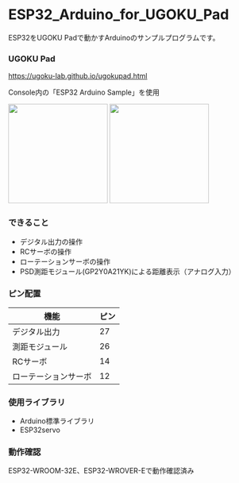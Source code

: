 # ESP32_Arduino_for_UGOKU_Pad
ESP32をUGOKU Padで動かすArduinoのサンプルプログラムです。

### UGOKU Pad
https://ugoku-lab.github.io/ugokupad.html

Console内の「ESP32 Arduino Sample」を使用

<img src="https://github.com/user-attachments/assets/a0c7ed43-5082-4802-9647-cbb8cc861142" width="200">
<img src="https://github.com/user-attachments/assets/578605c3-9ea8-434b-b564-59bf12aa8233" width="200">

### できること
- デジタル出力の操作
- RCサーボの操作
- ローテーションサーボの操作
- PSD測距モジュール(GP2Y0A21YK)による距離表示（アナログ入力）

### ピン配置
| 機能 | ピン |
| ------------- | ------------- |
| デジタル出力  | 27 |
| 測距モジュール | 26 |
| RCサーボ | 14 |
| ローテーションサーボ | 12 |

### 使用ライブラリ
- Arduino標準ライブラリ
- ESP32servo

### 動作確認
ESP32-WROOM-32E、ESP32-WROVER-Eで動作確認済み


